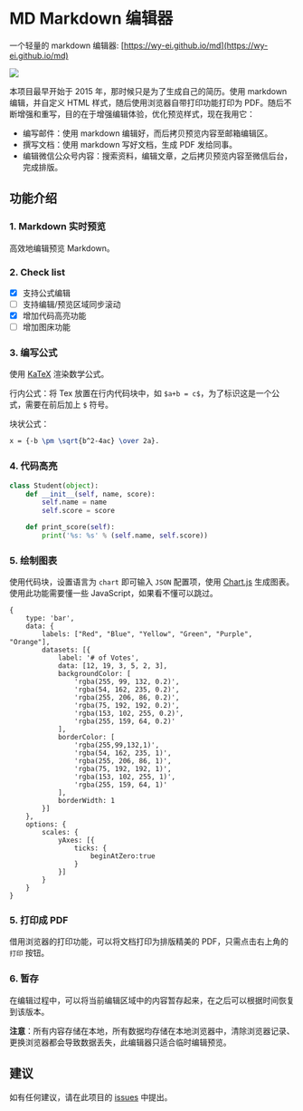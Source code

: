 # MD Markdown 编辑器

一个轻量的 markdown 编辑器: [https://wy-ei.github.io/md](https://wy-ei.github.io/md)

<img src="http://7xs1gu.com1.z0.glb.clouddn.com/18-3-10/1361618.jpg" style="display:block;margin:auto;" >


本项目最早开始于 2015 年，那时候只是为了生成自己的简历。使用 markdown 编辑，并自定义 HTML 样式，随后使用浏览器自带打印功能打印为 PDF。随后不断增强和重写，目的在于增强编辑体验，优化预览样式，现在我用它：

- 编写邮件：使用 markdown 编辑好，而后拷贝预览内容至邮箱编辑区。
- 撰写文档：使用 markdown 写好文档，生成 PDF 发给同事。
- 编辑微信公众号内容：搜索资料，编辑文章，之后拷贝预览内容至微信后台，完成排版。

## 功能介绍

### 1. Markdown 实时预览

高效地编辑预览 Markdown。

### 2. Check list

- [x] 支持公式编辑
- [ ] 支持编辑/预览区域同步滚动
- [x] 增加代码高亮功能
- [ ] 增加图床功能

### 3. 编写公式

使用 [KaTeX](https://khan.github.io/KaTeX/) 渲染数学公式。

行内公式：将 Tex 放置在行内代码块中，如 `$a+b = c$`，为了标识这是一个公式，需要在前后加上 `$` 符号。

块状公式：

```tex
x = {-b \pm \sqrt{b^2-4ac} \over 2a}.
```

### 4. 代码高亮

```python
class Student(object):
    def __init__(self, name, score):
        self.name = name
        self.score = score

    def print_score(self):
        print('%s: %s' % (self.name, self.score))
```

### 5. 绘制图表

使用代码块，设置语言为 `chart` 即可输入 `JSON` 配置项，使用 [Chart.js](http://www.chartjs.org/docs/latest/getting-started/usage.html) 生成图表。使用此功能需要懂一些 JavaScript，如果看不懂可以跳过。

```chart
{
    type: 'bar',
    data: {
        labels: ["Red", "Blue", "Yellow", "Green", "Purple", "Orange"],
        datasets: [{
            label: '# of Votes',
            data: [12, 19, 3, 5, 2, 3],
            backgroundColor: [
                'rgba(255, 99, 132, 0.2)',
                'rgba(54, 162, 235, 0.2)',
                'rgba(255, 206, 86, 0.2)',
                'rgba(75, 192, 192, 0.2)',
                'rgba(153, 102, 255, 0.2)',
                'rgba(255, 159, 64, 0.2)'
            ],
            borderColor: [
                'rgba(255,99,132,1)',
                'rgba(54, 162, 235, 1)',
                'rgba(255, 206, 86, 1)',
                'rgba(75, 192, 192, 1)',
                'rgba(153, 102, 255, 1)',
                'rgba(255, 159, 64, 1)'
            ],
            borderWidth: 1
        }]
    },
    options: {
        scales: {
            yAxes: [{
                ticks: {
                    beginAtZero:true
                }
            }]
        }
    }
}
```

### 5. 打印成 PDF

借用浏览器的打印功能，可以将文档打印为排版精美的 PDF，只需点击右上角的 `打印` 按钮。

### 6. 暂存

在编辑过程中，可以将当前编辑区域中的内容暂存起来，在之后可以根据时间恢复到该版本。

**注意**：所有内容存储在本地，所有数据均存储在本地浏览器中，清除浏览器记录、更换浏览器都会导致数据丢失，此编辑器只适合临时编辑预览。


## 建议

如有任何建议，请在此项目的 [issues](https://github.com/wy-ei/md/issues) 中提出。
